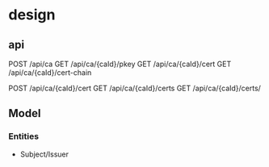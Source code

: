 # design

## api

POST /api/ca
GET /api/ca/{caId}/pkey
GET /api/ca/{caId}/cert
GET /api/ca/{caId}/cert-chain

POST /api/ca/{caId}/cert
GET /api/ca/{caId}/certs
GET /api/ca/{caId}/certs/

## Model

### Entities

- Subject/Issuer
